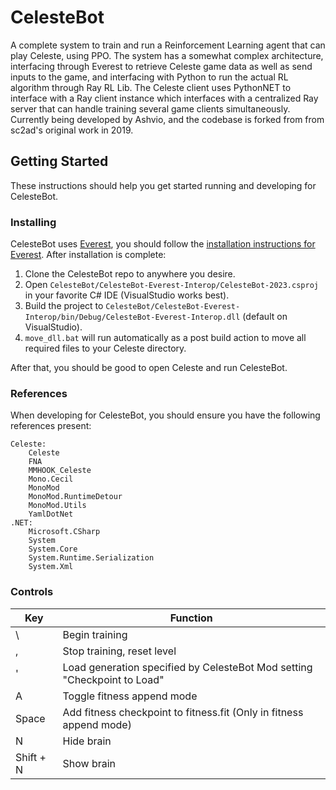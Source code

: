 # CelesteBot
A complete system to train and run a Reinforcement Learning agent that can play Celeste, using PPO. The system has a somewhat complex architecture, interfacing through Everest to retrieve Celeste game data as well as send inputs to the game, and interfacing with Python to run the actual RL algorithm through Ray RL Lib. The Celeste client uses PythonNET to interface with a Ray client instance which interfaces with a centralized Ray server that can handle training several game clients simultaneously. Currently being developed by Ashvio, and the codebase is forked from from sc2ad's original work in 2019.
## Getting Started
These instructions should help you get started running and developing for CelesteBot.
### Installing
CelesteBot uses [Everest](https://everestapi.github.io/), you should follow the [installation instructions for Everest](https://everestapi.github.io/#installing-everest). After installation is complete:
1. Clone the CelesteBot repo to anywhere you desire.
2. Open `CelesteBot/CelesteBot-Everest-Interop/CelesteBot-2023.csproj` in your favorite C# IDE (VisualStudio works best).
3. Build the project to `CelesteBot/CelesteBot-Everest-Interop/bin/Debug/CelesteBot-Everest-Interop.dll` (default on VisualStudio).
4. `move_dll.bat` will run automatically as a post build action to move all required files to your Celeste directory.

After that, you should be good to open Celeste and run CelesteBot.
### References
When developing for CelesteBot, you should ensure you have the following references present:
```
Celeste:
    Celeste
    FNA
    MMHOOK_Celeste
    Mono.Cecil
    MonoMod
    MonoMod.RuntimeDetour
    MonoMod.Utils
    YamlDotNet
.NET:
    Microsoft.CSharp
    System
    System.Core
    System.Runtime.Serialization
    System.Xml
```
### Controls
| Key | Function |
| --- | --- |
| \ | Begin training |
| , | Stop training, reset level |
| ' | Load generation specified by CelesteBot Mod setting "Checkpoint to Load" |
| A | Toggle fitness append mode |
| Space | Add fitness checkpoint to fitness.fit (Only in fitness append mode) |
| N | Hide brain |
| Shift + N | Show brain |
